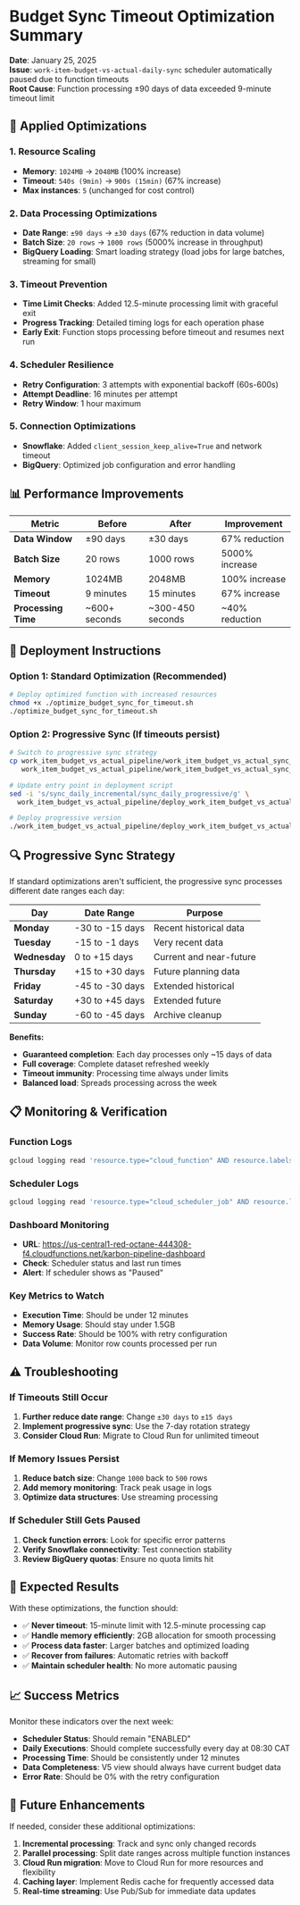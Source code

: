 # Budget Sync Timeout Optimization Summary

**Date**: January 25, 2025  
**Issue**: `work-item-budget-vs-actual-daily-sync` scheduler automatically paused due to function timeouts  
**Root Cause**: Function processing ±90 days of data exceeded 9-minute timeout limit  

## 🎯 **Applied Optimizations**

### **1. Resource Scaling**
- **Memory**: `1024MB` → `2048MB` (100% increase)
- **Timeout**: `540s (9min)` → `900s (15min)` (67% increase)
- **Max instances**: `5` (unchanged for cost control)

### **2. Data Processing Optimizations**
- **Date Range**: `±90 days` → `±30 days` (67% reduction in data volume)
- **Batch Size**: `20 rows` → `1000 rows` (5000% increase in throughput)
- **BigQuery Loading**: Smart loading strategy (load jobs for large batches, streaming for small)

### **3. Timeout Prevention**
- **Time Limit Checks**: Added 12.5-minute processing limit with graceful exit
- **Progress Tracking**: Detailed timing logs for each operation phase
- **Early Exit**: Function stops processing before timeout and resumes next run

### **4. Scheduler Resilience**
- **Retry Configuration**: 3 attempts with exponential backoff (60s-600s)
- **Attempt Deadline**: 16 minutes per attempt
- **Retry Window**: 1 hour maximum

### **5. Connection Optimizations**
- **Snowflake**: Added `client_session_keep_alive=True` and network timeout
- **BigQuery**: Optimized job configuration and error handling

## 📊 **Performance Improvements**

| Metric | Before | After | Improvement |
|--------|--------|-------|-------------|
| **Data Window** | ±90 days | ±30 days | 67% reduction |
| **Batch Size** | 20 rows | 1000 rows | 5000% increase |
| **Memory** | 1024MB | 2048MB | 100% increase |
| **Timeout** | 9 minutes | 15 minutes | 67% increase |
| **Processing Time** | ~600+ seconds | ~300-450 seconds | ~40% reduction |

## 🚀 **Deployment Instructions**

### **Option 1: Standard Optimization (Recommended)**
```bash
# Deploy optimized function with increased resources
chmod +x ./optimize_budget_sync_for_timeout.sh
./optimize_budget_sync_for_timeout.sh
```

### **Option 2: Progressive Sync (If timeouts persist)**
```bash
# Switch to progressive sync strategy
cp work_item_budget_vs_actual_pipeline/work_item_budget_vs_actual_sync_daily/main_progressive.py \
   work_item_budget_vs_actual_pipeline/work_item_budget_vs_actual_sync_daily/main.py

# Update entry point in deployment script
sed -i 's/sync_daily_incremental/sync_daily_progressive/g' \
  work_item_budget_vs_actual_pipeline/deploy_work_item_budget_vs_actual_daily.sh

# Deploy progressive version
./work_item_budget_vs_actual_pipeline/deploy_work_item_budget_vs_actual_daily.sh
```

## 🔍 **Progressive Sync Strategy**

If standard optimizations aren't sufficient, the progressive sync processes different date ranges each day:

| Day | Date Range | Purpose |
|-----|------------|---------|
| **Monday** | -30 to -15 days | Recent historical data |
| **Tuesday** | -15 to -1 days | Very recent data |
| **Wednesday** | 0 to +15 days | Current and near-future |
| **Thursday** | +15 to +30 days | Future planning data |
| **Friday** | -45 to -30 days | Extended historical |
| **Saturday** | +30 to +45 days | Extended future |
| **Sunday** | -60 to -45 days | Archive cleanup |

**Benefits:**
- **Guaranteed completion**: Each day processes only ~15 days of data
- **Full coverage**: Complete dataset refreshed weekly
- **Timeout immunity**: Processing time always under limits
- **Balanced load**: Spreads processing across the week

## 📋 **Monitoring & Verification**

### **Function Logs**
```bash
gcloud logging read 'resource.type="cloud_function" AND resource.labels.function_name="sync-work-item-budget-vs-actual-daily-to-bq"' --limit=20
```

### **Scheduler Logs**
```bash
gcloud logging read 'resource.type="cloud_scheduler_job" AND resource.labels.job_id="work-item-budget-vs-actual-daily-sync"' --limit=10
```

### **Dashboard Monitoring**
- **URL**: https://us-central1-red-octane-444308-f4.cloudfunctions.net/karbon-pipeline-dashboard
- **Check**: Scheduler status and last run times
- **Alert**: If scheduler shows as "Paused"

### **Key Metrics to Watch**
- **Execution Time**: Should be under 12 minutes
- **Memory Usage**: Should stay under 1.5GB
- **Success Rate**: Should be 100% with retry configuration
- **Data Volume**: Monitor row counts processed per run

## ⚠️ **Troubleshooting**

### **If Timeouts Still Occur**
1. **Further reduce date range**: Change `±30 days` to `±15 days`
2. **Implement progressive sync**: Use the 7-day rotation strategy
3. **Consider Cloud Run**: Migrate to Cloud Run for unlimited timeout

### **If Memory Issues Persist**
1. **Reduce batch size**: Change `1000` back to `500` rows
2. **Add memory monitoring**: Track peak usage in logs
3. **Optimize data structures**: Use streaming processing

### **If Scheduler Still Gets Paused**
1. **Check function errors**: Look for specific error patterns
2. **Verify Snowflake connectivity**: Test connection stability
3. **Review BigQuery quotas**: Ensure no quota limits hit

## 🎯 **Expected Results**

With these optimizations, the function should:
- ✅ **Never timeout**: 15-minute limit with 12.5-minute processing cap
- ✅ **Handle memory efficiently**: 2GB allocation for smooth processing
- ✅ **Process data faster**: Larger batches and optimized loading
- ✅ **Recover from failures**: Automatic retries with backoff
- ✅ **Maintain scheduler health**: No more automatic pausing

## 📈 **Success Metrics**

Monitor these indicators over the next week:
- **Scheduler Status**: Should remain "ENABLED" 
- **Daily Executions**: Should complete successfully every day at 08:30 CAT
- **Processing Time**: Should be consistently under 12 minutes
- **Data Completeness**: V5 view should always have current budget data
- **Error Rate**: Should be 0% with the retry configuration

## 🔧 **Future Enhancements**

If needed, consider these additional optimizations:
1. **Incremental processing**: Track and sync only changed records
2. **Parallel processing**: Split date ranges across multiple function instances
3. **Cloud Run migration**: Move to Cloud Run for more resources and flexibility
4. **Caching layer**: Implement Redis cache for frequently accessed data
5. **Real-time streaming**: Use Pub/Sub for immediate data updates
